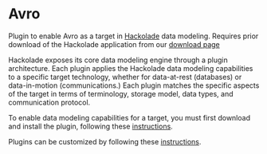 # Avro
Plugin to enable Avro as a target in [Hackolade](https://hackolade.com) data modeling.  Requires prior download of the Hackolade application from our [download page](https://hackolade.com/download.html)

Hackolade exposes its core data modeling engine through a plugin architecture.  Each plugin applies the Hackolade data modeling capabilities to a specific target technology, whether for data-at-rest (databases) or data-in-motion (communications.)  Each plugin matches the specific aspects of the target in terms of terminology, storage model, data types, and communication protocol.

To enable data modeling capabilities for a target, you must first download and install the plugin, following these [instructions](https://hackolade.com/help/DownloadadditionalDBtargetplugin.html "Plugin download instructions").

Plugins can be customized by following these [instructions](https://hackolade.com/help/Userdefinedcustomproperties.html "Plugin customization instructions").
